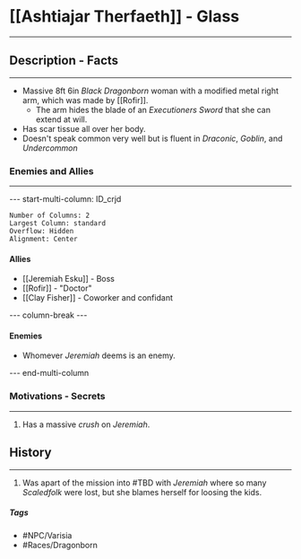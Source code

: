 # [[Ashtiajar Therfaeth]] - Glass
---
## Description - Facts
---
- Massive 8ft 6in *Black Dragonborn* woman with a modified metal right arm, which was made by [[Rofir]].
	- The arm hides the blade of an *Executioners Sword* that she can extend at will.
- Has scar tissue all over her body.
- Doesn't speak common very well but is fluent in *Draconic*, *Goblin*, and *Undercommon*

### Enemies and Allies
---
--- start-multi-column: ID_crjd
```column-settings
Number of Columns: 2
Largest Column: standard
Overflow: Hidden
Alignment: Center
```

#### Allies
- [[Jeremiah Esku]] - Boss
- [[Rofir]] - "Doctor"
- [[Clay Fisher]] - Coworker and confidant

--- column-break ---
#### Enemies
- Whomever *Jeremiah* deems is an enemy.

--- end-multi-column

### Motivations - Secrets
---
1. Has a massive *crush* on *Jeremiah*.

## History
---
1. Was apart of the mission into #TBD  with *Jeremiah* where so many *Scaledfolk* were lost, but she blames herself for loosing the kids.

##### Tags
- #NPC/Varisia
- #Races/Dragonborn 